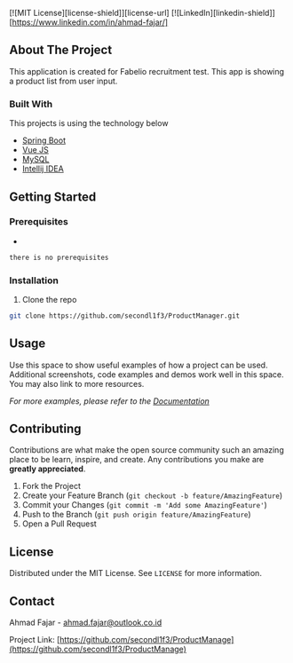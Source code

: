 [![MIT License][license-shield]][license-url]
[![LinkedIn][linkedin-shield]][https://www.linkedin.com/in/ahmad-fajar/]



<!-- ABOUT THE PROJECT -->
## About The Project

This application is created for Fabelio recruitment test. This app is showing a product list from user input.

### Built With
This projects is using the technology below
* [Spring Boot](https://spring.io/projects/spring-boot)
* [Vue JS](https://vuejs.org/)
* [MySQL](https://www.mysql.com/)
* [Intellij IDEA](https://www.jetbrains.com/idea/)


<!-- GETTING STARTED -->
## Getting Started



### Prerequisites

* 
```sh
there is no prerequisites
```

### Installation

1. Clone the repo
```sh
git clone https://github.com/secondl1f3/ProductManager.git
```

<!-- USAGE EXAMPLES -->
## Usage

Use this space to show useful examples of how a project can be used. Additional screenshots, code examples and demos work well in this space. You may also link to more resources.

_For more examples, please refer to the [Documentation](https://example.com)_


<!-- CONTRIBUTING -->
## Contributing

Contributions are what make the open source community such an amazing place to be learn, inspire, and create. Any contributions you make are **greatly appreciated**.

1. Fork the Project
2. Create your Feature Branch (`git checkout -b feature/AmazingFeature`)
3. Commit your Changes (`git commit -m 'Add some AmazingFeature'`)
4. Push to the Branch (`git push origin feature/AmazingFeature`)
5. Open a Pull Request



<!-- LICENSE -->
## License

Distributed under the MIT License. See `LICENSE` for more information.



<!-- CONTACT -->
## Contact

Ahmad Fajar - ahmad.fajar@outlook.co.id

Project Link: [https://github.com/secondl1f3/ProductManage](https://github.com/secondl1f3/ProductManage)

